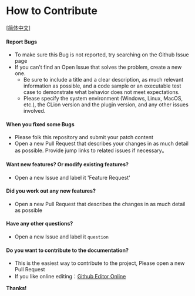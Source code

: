 # How to Contribute

[[简体中文]](CONTRIBUTING_ZH.md)

#### Report Bugs
- To make sure this Bug is not reported, try searching on the Github Issue page
- If you can't find an Open Issue that solves the problem, create a new one.
    - Be sure to include a title and a clear description, as much relevant information as possible, and a code sample or an executable test case to demonstrate what behavior does not meet expectations.
    - Please specify the system environment (Windows, Linux, MacOS, etc.), the CLion version and the plugin version, and any other issues involved.

#### When you fixed some Bugs
- Please folk this repository and submit your patch content
- Open a new Pull Request that describes your changes in as much detail as possible. Provide jump links to related issues if necessary。

#### Want new features? Or modify existing features?
- Open a new Issue and label it 'Feature Request'

#### Did you work out any new features?
- Open a new Pull Request that describes the changes in as much detail as possible

#### Have any other questions?
- Open a new Issue and label it `question`

#### Do you want to contribute to the documentation?
- This is the easiest way to contribute to the project, Please open a new Pull Request
- If you like online editing：[Github Editor Online](https://help.github.com/articles/editing-files-in-another-user-s-repository/)


**Thanks!**